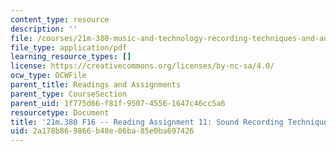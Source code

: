 ```yaml
---
content_type: resource
description: ''
file: /courses/21m-380-music-and-technology-recording-techniques-and-audio-production-fall-2016/2a178b869866b48e06ba85e0ba697426_MIT21M_380F16_assn_rd11.pdf
file_type: application/pdf
learning_resource_types: []
license: https://creativecommons.org/licenses/by-nc-sa/4.0/
ocw_type: OCWFile
parent_title: Readings and Assignments
parent_type: CourseSection
parent_uid: 1f775d66-f81f-9507-4556-1647c46cc5a6
resourcetype: Document
title: '21m.380 F16 -- Reading Assignment 11: Sound Recording Techniques'
uid: 2a178b86-9866-b48e-06ba-85e0ba697426
---
```

